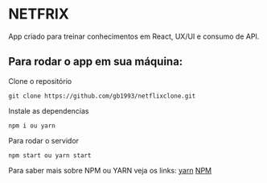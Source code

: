 # NETFRIX

App criado para treinar conhecimentos em React, UX/UI e consumo de API.

## Para rodar o app em sua máquina:

Clone o repositório

    git clone https://github.com/gb1993/netflixclone.git
    
Instale as dependencias

    npm i ou yarn
    
Para rodar o servidor

    npm start ou yarn start

Para saber mais sobre NPM ou YARN veja os links:
    <a href="https://yarnpkg.com/">yarn</a>
    <a href="https://docs.npmjs.com/">NPM</a>
    
